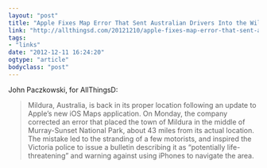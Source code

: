 ```yaml
---
layout: "post"
title: "Apple Fixes Map Error That Sent Australian Drivers Into the Wilderness"
link: "http://allthingsd.com/20121210/apple-fixes-map-error-that-sent-australian-drivers-into-the-wilderness/"
tags: 
- "links"
date: "2012-12-11 16:24:20"
ogtype: "article"
bodyclass: "post"
---
```


John Paczkowski, for AllThingsD:

> Mildura, Australia, is back in its proper location following an update to Apple’s new iOS Maps application. On Monday, the company corrected an error that placed the town of Mildura in the middle of Murray-Sunset National Park, about 43 miles from its actual location. The mistake led to the stranding of a few motorists, and inspired the Victoria police to issue a bulletin describing it as “potentially life-threatening” and warning against using iPhones to navigate the area.